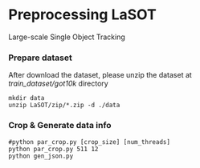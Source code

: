 # Preprocessing LaSOT
Large-scale Single Object Tracking

### Prepare dataset

After download the dataset, please unzip the dataset at *train_dataset/got10k* directory
````shell
mkdir data
unzip LaSOT/zip/*.zip -d ./data
````

### Crop & Generate data info

````shell
#python par_crop.py [crop_size] [num_threads]
python par_crop.py 511 12
python gen_json.py
````
